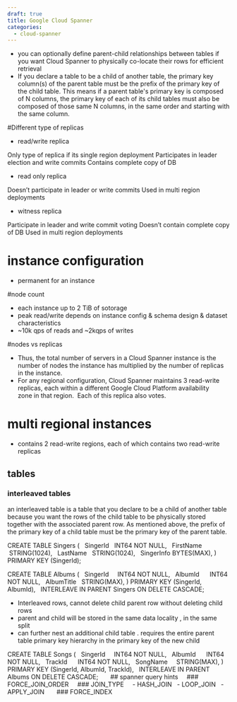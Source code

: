 ```yaml
---
draft: true
title: Google Cloud Spanner
categories:
  - cloud-spanner
---
```

- you can optionally define parent-child relationships between tables if you want Cloud Spanner to physically co-locate their rows for efficient retrieval
- If you declare a table to be a child of another table, the primary key column(s) of the parent table must be the prefix of the primary key of the child table. This means if a parent table's primary key is composed of N columns, the primary key of each of its child tables must also be composed of those same N columns, in the same order and starting with the same column.

#Different type of replicas

- read/write replica

Only type of replica if its single region  deployment
Participates in leader election and write commits
Contains complete copy of DB

- read only replica

Doesn’t participate in leader or write commits
Used in multi region deployments

- witness replica

Participate in leader and write commit voting
Doesn’t contain complete copy of DB
Used in multi region deployments

# instance configuration

- permanent for an instance

#node count

- each instance up to 2 TiB of sotorage
- peak read/write depends on instance config & schema design & dataset characteristics
- ~10k qps of reads and ~2kqps of writes

#nodes vs replicas

- Thus, the total number of servers in a Cloud Spanner instance is the number of nodes the instance has multiplied by the number of replicas in the instance.
- For any regional configuration, Cloud Spanner maintains 3 read-write replicas, each within a different Google Cloud Platform availability zone in that region.  Each of this replica also votes.

# multi regional instances

- contains 2 read-write regions, each of which contains two read-write replicas

## tables

### interleaved tables

an interleaved table is a table that you declare to be a child of another table because you want the rows of the child table to be physically stored together with the associated parent row. As mentioned above, the prefix of the primary key of a child table must be the primary key of the parent table.

CREATE TABLE Singers (
  SingerId   INT64 NOT NULL,
  FirstName  STRING(1024),
  LastName   STRING(1024),
  SingerInfo BYTES(MAX),
) PRIMARY KEY (SingerId);

CREATE TABLE Albums (
  SingerId     INT64 NOT NULL,
  AlbumId      INT64 NOT NULL,
  AlbumTitle   STRING(MAX),
) PRIMARY KEY (SingerId, AlbumId),
  INTERLEAVE IN PARENT Singers ON DELETE CASCADE;

- Interleaved rows, cannot delete child  parent row without deleting child rows
- parent and child will be stored in the same data locality , in the same split 
- can further nest an additional child table . requires the entire parent table primary key hierarchy in the primary key of the new child

CREATE TABLE Songs (
  SingerId     INT64 NOT NULL,
  AlbumId      INT64 NOT NULL,
  TrackId      INT64 NOT NULL,
  SongName     STRING(MAX),
) PRIMARY KEY (SingerId, AlbumId, TrackId),
  INTERLEAVE IN PARENT Albums ON DELETE CASCADE;
  
  
  ## spanner query hints
  
  ### FORCE_JOIN_ORDER
  
  ### JOIN_TYPE
  
  - HASH_JOIN
  - LOOP_JOIN
  - APPLY_JOIN
  
  
  ### FORCE_INDEX
  
